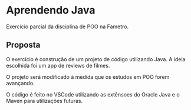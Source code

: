 # Aprendendo Java

Exercício parcial da disciplina de POO na Fametro.

## Proposta

O exercício é construção de um projeto de código utilizando Java. A ideia escolhida foi um app de reviews de filmes.

O projeto será modificado à medida que os estudos em POO forem avançando.

O código é feito no VSCode utilizando as extênsoes do Oracle Java e o Maven para utilizações futuras.
